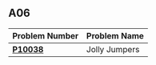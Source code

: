  ##  A06

| Problem Number | Problem Name |
| ----------- | ---------------------- |
| **<a href="https://github.com/Preassume/4883-PT-Riddle/tree/main/Assignments/A06/P10038">P10038</a>** | Jolly Jumpers |
